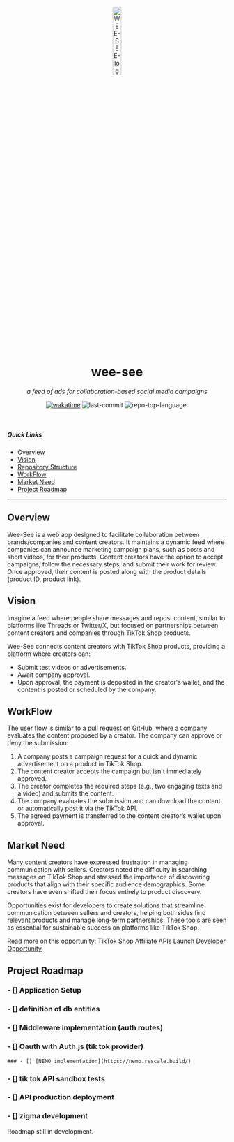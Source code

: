 <p align="center">
  <img src="https://api.iconify.design/mage:tiktok-circle.svg?color=%231284f6" width="20%" alt="WEE-SEE-logo">
</p>
<p align="center">
    <h1 align="center">wee-see</h1>
    <p align="center">
    <em>a feed of ads for collaboration-based social media campaigns </em>
</p>
</p>

<p align="center">
	<a href="https://wakatime.com/badge/github/97revenge/wee-see"><img src="https://wakatime.com/badge/github/97revenge/wee-see.svg" alt="wakatime"></a>
	<img src="https://img.shields.io/github/last-commit/97revenge/wee-see?style=plastic&logo=git&logoColor=white&color=0080ff" alt="last-commit">
	<img src="https://img.shields.io/github/languages/top/97revenge/wee-see?style=plastic&color=0080ff" alt="repo-top-language">
	<img src="" alt="">
</p>

<br>

##### Quick Links

- [ Overview](#-overview)
- [ Vision](#-vision)
- [ Repository Structure](#-repository-structure)
- [ WorkFlow](#-workflow)
- [ Market Need](#-marked)
- [ Project Roadmap](#-project-roadmap)

---

## Overview

<p>
Wee-See is a web app designed to facilitate collaboration between brands/companies and content creators. It maintains a dynamic feed where companies can announce marketing campaign plans, such as posts and short videos, for their products. Content creators have the option to accept campaigns, follow the necessary steps, and submit their work for review. Once approved, their content is posted along with the product details (product ID, product link).
</p>

## Vision

Imagine a feed where people share messages and repost content, similar to platforms like Threads or Twitter/X, but focused on partnerships between content creators and companies through TikTok Shop products.

Wee-See connects content creators with TikTok Shop products, providing a platform where creators can:

- Submit test videos or advertisements.
- Await company approval.
- Upon approval, the payment is deposited in the creator's wallet, and the content is posted or scheduled by the company.

## WorkFlow

The user flow is similar to a pull request on GitHub, where a company evaluates the content proposed by a creator. The company can approve or deny the submission:

1. A company posts a campaign request for a quick and dynamic advertisement on a product in TikTok Shop.
2. The content creator accepts the campaign but isn't immediately approved.
3. The creator completes the required steps (e.g., two engaging texts and a video) and submits the content.
4. The company evaluates the submission and can download the content or automatically post it via the TikTok API.
5. The agreed payment is transferred to the content creator’s wallet upon approval.

## Market Need

Many content creators have expressed frustration in managing communication with sellers. Creators noted the difficulty in searching messages on TikTok Shop and stressed the importance of discovering products that align with their specific audience demographics. Some creators have even shifted their focus entirely to product discovery.

Opportunities exist for developers to create solutions that streamline communication between sellers and creators, helping both sides find relevant products and manage long-term partnerships. These tools are seen as essential for sustainable success on platforms like TikTok Shop.

Read more on this opportunity: [TikTok Shop Affiliate APIs Launch Developer Opportunity](https://developers.tiktok.com/blog/2024-tiktok-shop-affiliate-apis-launch-developer-opportunity)

## Project Roadmap

### - [] Application Setup

### - [] definition of db entities

### - [] Middleware implementation (auth routes)

### - [] Oauth with Auth.js (tik tok provider)
	### - [] [NEMO implementation](https://nemo.rescale.build/)

### - [] tik tok API sandbox tests

### - [] API production deployment

### - [] zigma development

<note>Roadmap still in development.</note>
